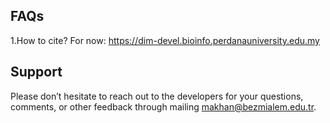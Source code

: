 ## FAQs 

1.How to cite?
For now: https://dim-devel.bioinfo.perdanauniversity.edu.my

## Support

Please don’t hesitate to reach out to the developers for your questions, comments, or other feedback through mailing makhan@bezmialem.edu.tr.
